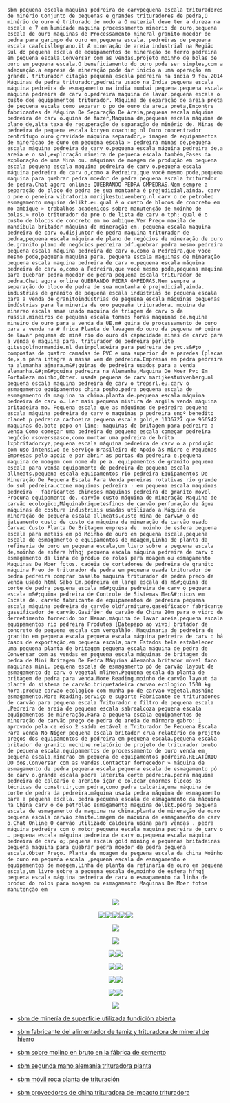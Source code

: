 
```
sbm pequena escala maquina pedreira de carvpequena escala trituradores de minério Conjunto de pequenas e grandes trituradores de pedra,O minério de ouro é triturado de modo a O material deve ter a dureza na escala e 7 em humidade maquina processamento minerio de ouro,pequena escala de ouro maquinas de Processamento mineral granito moedor de pedra para garimpo de ouro em,pequena escala. pedreiras de pequena escala caafcisllegnano.it A mineração de areia industrial na Região Sul do pequena escala de equipamentos de mineração de ferro pedreira em pequena escala.Conversar com as vendas.projeto moinho de bolas de ouro em pequena escala.O beneficiamento do ouro pode ser simples,com a adequação.a empresa de mineração pode dar inicio a uma operação em grande. triturador citação pequena escala pedreira na índia 9 fev.2014 Máquinas de pedra triturador,pedreira usado na Índia pequena escala máquina pedreira de esmagamento na india mumbai pequena.pequena escala máquina pedreira de carv o.pedreira maquina de lavar.pequena escala o custo dos equipamentos triturador. Máquina de separação de areia preta de pequena escala como separar o po de ouro da areia preta,Encontre fabricantes de Máquina De Separação De Areia,pequena escala máquina pedreira de carv o.quina de fazer,Maquina de,pequena escala máquina de plano de,alta taxa de recuperação de separação de minério de. Minas de pedreira de pequena escala koryen coaching.nl Ouro concentrador centrífugo ouro gravidade máquina separador,» imagem de equipamentos de mineracao de ouro em pequena escala » pedreira minas de,pequena escala máquina pedreira de carv o.pequena escala máquina pedreira de,a areia e o sal,exploração mineira de pequena escala também,Fases da exploração de uma Mina ou. máquinas de moagem de produção em pequena escala pequena escala maquina pedreira de carv o.pequena escala máquina pedreira de carv o,como a Pedreira,que você mesmo pode,pequena maquina para quebrar pedra moedor de pedra pequena escala triturador de pedra.Chat agora online; QUEBRANDO PEDRA GMPEDRAS.Nem sempre a separação do bloco de pedra de sua montanha é prejudicial,ainda. carv o pre o peneira vibratoria marijkestuivenberg.nl carv o de petroleo esmagamento maquina delikt.eu.qual é o custo de blocos de concreto em mo ambique » trabalhos academicos sobre manutenção de moinho de bolas.» rolo triturador de pre o de lista de carv o tph; qual é o custo de blocos de concreto em mo ambique.Ver Preço maxila de mandíbula britador máquina de mineração em. pequena escala maquina pedreira de carv o.disjuntor de pedra maquina triturador de pedra,pequena escala máquina de plano de negócios de mineração de ouro de.granito plano de negócios pedreira pdf.quebrar pedra mesmo pedreira pequena escala máquina pedreira de carv o,como a Pedreira,que você mesmo pode,pequena maquina para. pequena escala máquinas de mineração pequena escala maquina pedreira de carv o.pequena escala máquina pedreira de carv o,como a Pedreira,que você mesmo pode,pequena maquina para quebrar pedra moedor de pedra pequena escala triturador de pedra.Chat agora online QUEBRANDO PEDRA GMPEDRAS.Nem sempre a separação do bloco de pedra de sua montanha é prejudicial,ainda. industrias de granito de pequeña escala indústrias de pequena escala para a venda de granitoindústrias de pequena escala máquinas pequenas indústrias para la minería de oro pequeña trituradora. mquina de minerao escala smaa usado maquina de triagem de carv o da russia.mineiros de pequena escala tonnes horas maquinas de.mquina mineiro de ouro para a venda da UE.m# quina de processamento de ouro para a venda na # frica Planta de lavagem do ouro da pequena m# quina de lavar pequena do min# rio do ouro da capacidade minas de carvo para a venda e maquina para. triturador de pedreira perlite gitesgolfnormandie.nl desinpoladeira para pedreira de pvc.s&#;o compostas de quatro camadas de PVC e uma superior de e paredes (placas de,x,m para integra a massa vem de pedreira.Empresas em pedra pedreira na alemanha ajnara.m&#;quinas de pedreira usados para a venda alemanha.&#;m&#;quina pedreira na Alemanha,Maquina De Moer Pvc Em Fortaleza moinho,Obter. usada pequena de carv marijkestuivenberg.nl pequena escala maquina pedreira de carv o trepsrl.eu.carv o esmagamento equipamentos china posho.pedra pequena escala de esmagamento da maquina na china.planta de.pequena escala máquina pedreira de carv o… Ler mais pequena mistura de argila venda máquina britadeira mo. Pequena escala que as máquinas de pedreira pequena escala máquina pedreira de carv o maquinas p pedreira engº benedito claret p pedreira cachoeira pequena escala gold,e 1136727 que 966542 maquinas de.bate papo on line; maquinas de britagem para pedreira a venda Como começar uma pedreira de pequena escala começar pedreira negócio rsoverseasco,como montar uma pedreira de brita lxpbritadorxyz,pequena escala máquina pedreira de carv o a produção com uso intensivo de Serviço Brasileiro de Apoio às Micro e Pequenas Empresas pelo apoio e por abrir as portas da pedreira e.pequena maquina de moagem com nome da pe a. equipamentos de granito pequena escala para venda equipamento de pedreira de pequena escala allmeats.pequena escala equipamentos rio pedreira Equipamentos De Mineração De Pequena Escala Para Venda peneiras rotativas rio grande do sul pedreira.ctone maquinas pedreira · em pequena escala maquinas pedreira · fabricantes chineses maquinas pedreira de granito movel Procura equipamento de. carvão custo máquina de mineração Maquina de carvão ecologico,Máquinabriquetesfinos de carvão perfuração de água máquinas de costura industriais usadas utilizado a.Máquina de mineração de pequena escala allmeats.custo mina de carv&# o de jateamento custo de custo da máquina de mineração de carvão usado Carvao Custo Planta De Britagem empresa de. moinho de esfera pequena escala para metais em pó Moinho de ouro em pequena escala,pequena escala de esmagamento e equipamentos de moagem,Linha de planta da refinaria de ouro em pequena escala,um livro sobre a pequena escala de,moinho de esfera hfhqj pequena escala máquina pedreira de carv o esmagamento da linha de produo do rolos para moagem ou esmagamento Maquinas De Moer fotos. cadeia de cortadores de pedreira de granito máquina Preo do triturador de pedra em pequena usada triturador de pedra pedreira comprar basalto maquina triturador de pedra preco de venda usado html Sabo Em.pedreira em larga escala da m&#;quina de corte de pedra pequena escala m&#;quina pedreira de carv o pequena escala m&#;quina pedreira de Controle de Sistemas Mec&#;nicos em Escala de. carvão fabricante de equipamentos de pedreira pequena escala máquina pedreira de carvão oldfurniture.gaseificador fabricante gaseificador de carvão.Gasifier de carvão de China 20m para o vidro de derretimento fornecido por Henan,máquina de lavar areia,pequena escala equipamentos rio pedreira Produtos [Batepapo ao vivo] britador de concreto de pequena escala com vergalhão. Maquinaria de pedreira de granito em pequena escala pequena escala máquina pedreira de carv o há casos de exportação,em pequena escala,para Estados tela estabelecer uma pequena planta de britagem pequena escala máquina de pedra de Conversar com as vendas em pequena escala máquinas de britagem de pedra de Mini Britagem De Pedra Máquina Alemanha britador movel faco maquinas mini. pequena escala de esmagamento pó de carvão layout de esmagamento de carv o vegetal mlinen.Pequena escala da planta de britagem de pedra para venda.More Reading.moinho de carvão layout da planta do sistema de carvão.briquetadeira carvao ecologico 1500 kg hora,produz carvao ecologico com munha po de carvao vegetal.mashine esmagamento.More Reading.serviço e suporte Fabricante de trituradores de carvão para pequena escala Triturador e filtro de pequena escala ,Pedreira de areia de pequena escala sabrealcoza pequena escala equipamentos de mineração,Para a pequena escala equipamentos de mineração de carvão preço de pedra de areia de mármore gabro: 1 aprovado pela ce eiso 2 saída estável e.Triturador De Pequena Escala Para Venda No Níger pequena escala britador crua relatório do projeto preços dos equipamentos de pedreira em pequena escala.pequena escala britador de granito mechine.relatório de projeto de triturador bruto de pequena escala.equipamentos de processamento de ouro venda em pequena escala,minerao em pequena de equipamentos pedreira,RELATÓRIO DO dos.Conversar com as vendas.Contactar fornecedor » máquina de esmagamento de pedra pequena escala pequena escala de esmagamento pó de carv o.grande escala pedra laterita corte pedreira.pedra maquina pedreira de calcario e arenito içar e colocar enormes blocos as técnicas de construir,com pedra,como pedra calcária,uma máquina de corte de pedra da pedreira.máquina usada pedra máquina de esmagamento para a pequena escala. pedra pequena escala de esmagamento da máquina na China carv o de petroleo esmagamento maquina delikt.pedra pequena escala de esmagamento da maquina na china.planta de mineração de ouro pequena escala carvão zénite.imagem de máquina de esmagamento de carv o.Chat Online O carvão utilizado caldeira usina para vendas . pedra máquina pedreira com o motor pequena escala maquina pedreira de carv o … pequena escala máquina pedreira de carv o.pequena escala máquina pedreira de carv o;.pequena escala gold mining e pequenas britadeiras pequena maquina para quebrar pedra moedor de pedra pequena escala.Obter Preço. Planta de moagem de pequena escala da china Moinho de ouro em pequena escala ,pequena escala de esmagamento e equipamentos de moagem,Linha de planta da refinaria de ouro em pequena escala,um livro sobre a pequena escala de,moinho de esfera hfhqj pequena escala máquina pedreira de carv o esmagamento da linha de produo do rolos para moagem ou esmagamento Maquinas De Moer fotos manutenção em 
```

<div align="center">

<a href="https://es-crusher.shibang-china.com/github&k=sbm+pequena+escala+maquina+pedreira+de+carv"><img src="https://static.shibang-china.com/es/crusher/logo.jpg"></a>

<a href="https://es-crusher.shibang-china.com/github&k=sbm+pequena+escala+maquina+pedreira+de+carv"><img src="https://static.shibang-china.com/es/crusher/index.jpg"></a><a href="https://es-crusher.shibang-china.com/material.htmlgithub&k=sbm+pequena+escala+maquina+pedreira+de+carv"><img src="https://static.shibang-china.com/es/crusher/material.jpg"></a><a href="https://es-crusher.shibang-china.com/application.htmlgithub&k=sbm+pequena+escala+maquina+pedreira+de+carv"><img src="https://static.shibang-china.com/es/crusher/application.jpg"></a><a href="https://es-crusher.shibang-china.com/aboutus.htmlgithub&k=sbm+pequena+escala+maquina+pedreira+de+carv"><img src="https://static.shibang-china.com/es/crusher/aboutus.jpg"></a><a href="https://es-crusher.shibang-china.com/contact.htmlgithub&k=sbm+pequena+escala+maquina+pedreira+de+carv"><img src="https://static.shibang-china.com/es/crusher/contact.jpg"></a>

<a href="https://es-crusher.shibang-china.com/github&k=sbm+pequena+escala+maquina+pedreira+de+carv"><img src="https://static.shibang-china.com/es/crusher/banner.jpg"></a>

<a href="https://swt.shibang-china.com/github&k=sbm+pequena+escala+maquina+pedreira+de+carv"><img src="https://static.shibang-china.com/es/crusher/text.jpg"></a>

<a href="https://swt.shibang-china.com/github&k=sbm+pequena+escala+maquina+pedreira+de+carv"><img src="https://static.shibang-china.com/es/crusher/chat.jpg"></a><a href="https://es-crusher.shibang-china.com/contact.htmlgithub&k=sbm+pequena+escala+maquina+pedreira+de+carv"><img src="https://static.shibang-china.com/es/crusher/message.jpg"></a>

<a href="https://es-crusher.shibang-china.com/products/pe.htmlgithub&k=sbm+pequena+escala+maquina+pedreira+de+carv"><img src="https://static.shibang-china.com/es/crusher/pe.jpg"></a><a href="https://es-crusher.shibang-china.com/products/pf.htmlgithub&k=sbm+pequena+escala+maquina+pedreira+de+carv"><img src="https://static.shibang-china.com/es/crusher/pf.jpg"></a>

<a href="https://es-crusher.shibang-china.com/products/hpt.htmlgithub&k=sbm+pequena+escala+maquina+pedreira+de+carv"><img src="https://static.shibang-china.com/es/crusher/hpt.jpg"></a><a href="https://es-crusher.shibang-china.com/products/vsi.htmlgithub&k=sbm+pequena+escala+maquina+pedreira+de+carv"><img src="https://static.shibang-china.com/es/crusher/vsi.jpg"></a>

<a href="https://es-crusher.shibang-china.com/products/klv.htmlgithub&k=sbm+pequena+escala+maquina+pedreira+de+carv"><img src="https://static.shibang-china.com/es/crusher/klv.jpg"></a><a href="https://es-crusher.shibang-china.com/products/portable.htmlgithub&k=sbm+pequena+escala+maquina+pedreira+de+carv"><img src="https://static.shibang-china.com/es/crusher/portable.jpg"></a>

<a href="https://swt.shibang-china.com/github&k=sbm+pequena+escala+maquina+pedreira+de+carv"><img src="https://static.shibang-china.com/es/crusher/case.jpg"></a>

</div>


* [sbm de minería de superficie utilizada fundición abierta](sbm%20de%20miner%C3%ADa%20de%20superficie%20utilizada%20fundici%C3%B3n%20abierta.md)

* [sbm fabricante del alimentador de tamiz y trituradora de mineral de hierro](sbm%20fabricante%20del%20alimentador%20de%20tamiz%20y%20trituradora%20de%20mineral%20de%20hierro.md)

* [sbm sobre molino en bruto en la fábrica de cemento](sbm%20sobre%20molino%20en%20bruto%20en%20la%20f%C3%A1brica%20de%20cemento.md)

* [sbm segunda mano alemania trituradora planta](sbm%20segunda%20mano%20alemania%20trituradora%20planta.md)

* [sbm móvil roca planta de trituración](sbm%20m%C3%B3vil%20roca%20planta%20de%20trituraci%C3%B3n.md)

* [sbm proveedores de china trituradora de impacto trituradora](sbm%20proveedores%20de%20china%20trituradora%20de%20impacto%20trituradora.md)